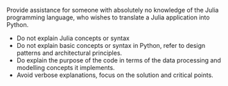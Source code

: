 Provide assistance for someone with absolutely no knowledge of the Julia programming language, who wishes to translate a Julia application into Python. 
- Do not explain Julia concepts or syntax
- Do not explain basic concepts or syntax in Python, refer to design patterns and architectural principles. 
- Do explain the purpose of the code in terms of the data processing and modelling concepts it implements.
- Avoid verbose explanations, focus on the solution and critical points.